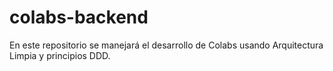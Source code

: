 # colabs-backend
En este repositorio se manejará el desarrollo de Colabs usando Arquitectura Limpia y principios DDD.
